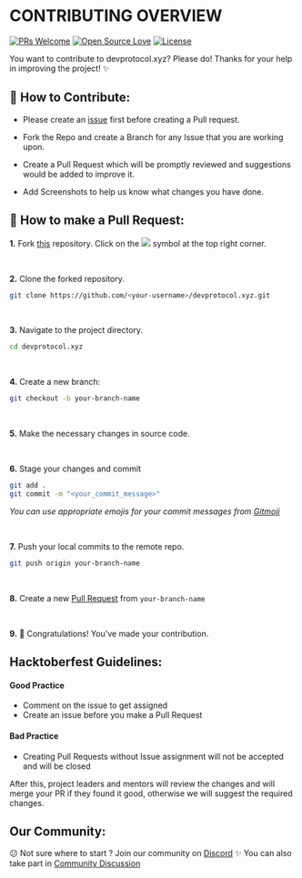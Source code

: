 # CONTRIBUTING OVERVIEW

  

[![PRs Welcome](https://img.shields.io/badge/PRs-welcome-brightgreen.svg?style=flat-square)](http://makeapullrequest.com) [![Open Source Love](https://badges.frapsoft.com/os/v1/open-source.png?v=103)](https://github.com/ellerbrock/open-source-badges/) [![License](https://img.shields.io/github/license/web3community/web3community.github.io)](https://github.com/web3community/web3community.github.io/blob/main/LICENSE)

  

You want to contribute to devprotocol.xyz? Please do! Thanks for your help in improving the project! ✨

  

## 🚀 How to Contribute:

- Please create an [issue](https://github.com/web3community/devprotocol.xyz/issues) first before creating a Pull request.

- Fork the Repo and create a Branch for any Issue that you are working upon.

- Create a Pull Request which will be promptly reviewed and suggestions would be added to improve it.

- Add Screenshots to help us know what changes you have done.  

## 🤔 How to make a Pull Request:

**1.** Fork [this](https://github.com/web3community/devprotocol.xyz) repository. Click on the <a  href="https://github.com/web3community/devprotocol.xyz"><img  src="https://img.icons8.com/fluency/30/000000/code-fork.png"/></a> symbol at the top right corner.

<br />

**2.** Clone the forked repository.
```bash
git clone https://github.com/<your-username>/devprotocol.xyz.git
```

<br />

**3.** Navigate to the project directory.
```bash
cd devprotocol.xyz
```

<br />

**4.** Create a new branch:
```bash
git checkout -b your-branch-name
```

<br />

**5.** Make the necessary changes in source code.

<br />

**6.** Stage your changes and commit
```bash
git add .
git commit -m "<your_commit_message>"
```
*You can use appropriate emojis for your commit messages from [Gitmoji](https://gitmoji.dev/)*

<br />

**7.** Push your local commits to the remote repo.
```bash
git push origin your-branch-name
```

<br />

**8.** Create a new [Pull Request](https://help.github.com/en/github/collaborating-with-issues-and-pull-requests/creating-a-pull-request) from ```your-branch-name```

<br />

**9.** 🎉 Congratulations! You've made your contribution.

## Hacktoberfest Guidelines:

#### Good Practice
- Comment on the issue to get assigned
- Create an issue before you make a Pull Request

#### Bad Practice
- Creating Pull Requests without Issue assignment will not be accepted and will be closed

After this, project leaders and mentors will review the changes and will merge your PR if they found it good, otherwise we will suggest the required changes.

## Our Community:
😕 Not sure where to start ? Join our community on [Discord](https://discord.gg/37QFQ7J78B)
✨ You can also take part in [Community Discussion](https://github.com/web3community/web3community.github.io/discussions)